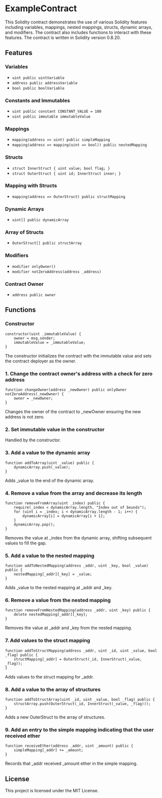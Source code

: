 # ExampleContract

This Solidity contract demonstrates the use of various Solidity features including variables, mappings, nested mappings, structs, dynamic arrays, and modifiers. The contract also includes functions to interact with these features. The contract is written in Solidity version 0.8.20.

## Features

### Variables
- `uint public uintVariable`
- `address public addressVariable`
- `bool public boolVariable`

### Constants and Immutables
- `uint public constant CONSTANT_VALUE = 100`
- `uint public immutable immutableValue`

### Mappings
- `mapping(address => uint) public simpleMapping`
- `mapping(address => mapping(uint => bool)) public nestedMapping`

### Structs
- `struct InnerStruct { uint value; bool flag; }`
- `struct OuterStruct { uint id; InnerStruct inner; }`

### Mapping with Structs
- `mapping(address => OuterStruct) public structMapping`

### Dynamic Arrays
- `uint[] public dynamicArray`

### Array of Structs
- `OuterStruct[] public structArray`

### Modifiers
- `modifier onlyOwner()`
- `modifier notZeroAddress(address _address)`

### Contract Owner
- `address public owner`

## Functions

### Constructor
```solidity
constructor(uint _immutableValue) {
    owner = msg.sender;
    immutableValue = _immutableValue;
}
```
The constructor initializes the contract with the immutable value and sets the contract deployer as the owner.

### 1. Change the contract owner's address with a check for zero address
```solidity
function changeOwner(address _newOwner) public onlyOwner notZeroAddress(_newOwner) {
    owner = _newOwner;
}
```
Changes the owner of the contract to _newOwner ensuring the new address is not zero.

### 2. Set immutable value in the constructor
Handled by the constructor.

### 3. Add a value to the dynamic array
```solidity
function addToArray(uint _value) public {
    dynamicArray.push(_value);
}
```
Adds _value to the end of the dynamic array.

### 4. Remove a value from the array and decrease its length
```solidity
function removeFromArray(uint _index) public {
    require(_index < dynamicArray.length, "Index out of bounds");
    for (uint i = _index; i < dynamicArray.length - 1; i++) {
        dynamicArray[i] = dynamicArray[i + 1];
    }
    dynamicArray.pop();
}
```
Removes the value at _index from the dynamic array, shifting subsequent values to fill the gap.

### 5. Add a value to the nested mapping
```solidity
function addToNestedMapping(address _addr, uint _key, bool _value) public {
    nestedMapping[_addr][_key] = _value;
}
```
Adds _value to the nested mapping at _addr and _key.

### 6. Remove a value from the nested mapping
```solidity
function removeFromNestedMapping(address _addr, uint _key) public {
    delete nestedMapping[_addr][_key];
}
```
Removes the value at _addr and _key from the nested mapping.

### 7. Add values to the struct mapping
```solidity
function addToStructMapping(address _addr, uint _id, uint _value, bool _flag) public {
    structMapping[_addr] = OuterStruct(_id, InnerStruct(_value, _flag));
}
```
Adds values to the struct mapping for _addr.

### 8. Add a value to the array of structures
```solidity
function addToStructArray(uint _id, uint _value, bool _flag) public {
    structArray.push(OuterStruct(_id, InnerStruct(_value, _flag)));
}
```
Adds a new OuterStruct to the array of structures.

### 9. Add an entry to the simple mapping indicating that the user received ether
```solidity
function receiveEther(address _addr, uint _amount) public {
    simpleMapping[_addr] += _amount;
}
```
Records that _addr received _amount ether in the simple mapping.

## License
This project is licensed under the MIT License.
